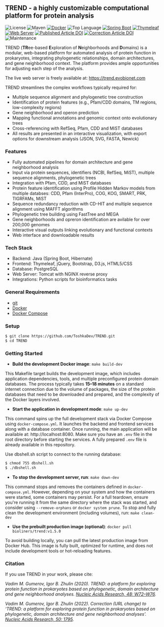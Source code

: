 ## TREND - a highly customizable computational platform for protein analysis

![License](https://img.shields.io/github/license/ToshkaDev/TREND)
![Maven](https://img.shields.io/badge/build-maven-blue.svg)
[![Docker](https://img.shields.io/badge/docker-%230db7ed.svg?style=flat&logo=docker&logoColor=white)](https://www.docker.com/)
![Top Language](https://img.shields.io/github/languages/top/ToshkaDev/TREND)
[![Spring Boot](https://img.shields.io/badge/Spring_Boot-6DB33F?style=flat&logo=springboot&logoColor=white)](https://spring.io/projects/spring-boot)
[![Thymeleaf](https://img.shields.io/badge/Thymeleaf-005F0F?style=flat&logo=thymeleaf&logoColor=white)](https://www.thymeleaf.org/)
[![Web Server](https://img.shields.io/badge/Live%20Server-trend.evobionet.com-brightgreen)](https://trend.evobionet.com/)
[![Published Article DOI](https://zenodo.org/badge/DOI/10.1093/nar/gkaa243.svg)](https://doi.org/10.1093/nar/gkaa243)
[![Correction Article DOI](https://zenodo.org/badge/DOI/10.1093/nar/gkac034.svg)](https://doi.org/10.1093/nar/gkac034)
![Maintenance](https://img.shields.io/badge/maintenance-active-brightgreen.svg)
<!-- [![Docker Pulls](https://img.shields.io/docker/pulls/bioliners/trend.svg)](https://hub.docker.com/r/bioliners/trend) -->

TREND (**TR**ee-based **E**xploration of **N**eighborhoods and **D**omains) is a modular, web-based platform for automated analysis of protein function in prokaryotes, integrating phylogenetic relationships, domain architectures, and gene neighborhood context. The platform provides ample opportunities for adjusting each step of the analysis.

The live web server is freely available at: https://trend.evobionet.com

TREND streamlines the complex workflows typically required for:
- Multiple sequence alignment and phylogenetic tree construction
- Identification of protein features (e.g., Pfam/CDD domains, TM regions, low-complexity regions)
- Gene neighborhood and operon prediction
- Mapping functional annotations and genomic context onto evolutionary trees
- Cross-referencing with RefSeq, Pfam, CDD and MiST databases
- All results are presented in an interactive visualization, with export options for downstream analysis (JSON, SVG, FASTA, Newick)

### Features
- Fully automated pipelines for domain architecture and gene neighborhood analysis
- Input via protein sequences, identifiers (NCBI, RefSeq, MiST), multiple sequence alignments, phylogenetic trees
- Integration with Pfam, CDD, and MiST databases
- Protein feature identification using Profile Hidden Markov models from multiple databses: CDD, Pfam (InterPro), COG, KOG, SMART, PRK, TIGRFAMs, MiST
- Sequence redundancy reduction with CD-HIT and multiple sequence alignment using MAFFT algorithms 
- Phylogenetic tree building using FastTree and MEGA
- Gene neighborhoods and opreron identification are avilable for over 200,000 genomes
- Interactive visual outputs linking evolutionary and functional contexts
- Web interface and downloadable results

### Tech Stack
- Backend: Java (Spring Boot, Hibernate)
- Frontend: Thymeleaf, jQuery, Bootstrap, D3.js, HTML5/CSS
- Database: PostgreSQL
- Web Server: Tomcat with NGINX reverse proxy
- Integrations: Python scripts for bioinformatics tasks

### General Requirements
- [git](https://git-scm.com/)
- [Docker](https://www.docker.com/)
- [Docker Compose](https://docs.docker.com/compose/)

### Setup
```bash
$ git clone https://github.com/ToshkaDev/TREND.git
$ cd TREND
```

### Getting Started
- **Build the development Docker image**: `make build-dev`

This Makefile target builds the development image, which includes application dependencies, tools, and multiple preconfigured protein domain databases. The process typically takes **15–18 minutes** on a standard internet connection due to the volume of packages, the size of the protein databases that need to be downloaded and prepared, and the complexity of the Docker layers involved.

- **Start the application in development mode**: `make up-dev`

This command spins up the full development stack via Docker Compose using `docker-compose.yml`. It launches the backend and frontend services along with a database container. Once running, the main application will be available at: http://localhost:8080. Make sure you have an `.env` file in the root directory before starting the services. A fully prepared `.env` file is already available in this repository.

Use dbshell.sh script to connect to the running database: 
```bash
$ chmod 755 dbshell.sh
$ ./dbshell.sh
```

- **To stop the development server, run**: `make down-dev`

This command stops and removes the containers defined in `docker-compose.yml`. However, depending on your system and how the containers were started, some containers may persist. For a full teardown, ensure you're running it from the same directory where the stack was started, and consider using `--remove-orphans` or `docker system prune`. To stop and fully clean the development environment (including volumes), run: `make clean-dev`

- **Use the prebuilt production image (optional)**: `docker pull bioliners/trend:v1.5.0`

To avoid building locally, you can pull the latest production image from Docker Hub. This image is fully built, optimized for runtime, and does not include development tools or hot-reloading features.

### Citation
If you use TREND in your work, please cite:

_Vadim M. Gumerov, Igor B. Zhulin (2020). TREND: a platform for exploring protein function in prokaryotes based on phylogenetic, domain architecture and gene neighborhood analyses. [Nucleic Acids Research, 48: W72–W76](https://doi.org/10.1093/nar/gkaa243)._

_Vadim M. Gumerov, Igor B. Zhulin (2022). Correction (URL change) to ‘TREND: a platform for exploring protein function in prokaryotes based on phylogenetic, domain architecture and gene neighborhood analyses’. [Nucleic Acids Research, 50: 1795](https://doi.org/10.1093/nar/gkac034)._


